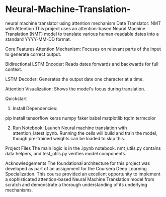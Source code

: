 # Neural-Machine-Translation-
neural machine translator using  attention mechanism
Date Translator: NMT with Attention
This project uses an attention-based Neural Machine Translation (NMT) model to translate various human-readable dates into a standard YYYY-MM-DD format.

Core Features
Attention Mechanism: Focuses on relevant parts of the input to generate correct output.

Bidirectional LSTM Encoder: Reads dates forwards and backwards for full context.

LSTM Decoder: Generates the output date one character at a time.

Attention Visualization: Shows the model's focus during translation.

Quickstart
1. Install Dependencies:

pip install tensorflow keras numpy faker babel matplotlib tqdm termcolor

2. Run Notebook:
Launch Neural machine translation with attention_latest.ipynb. Running the cells will build and train the model, though pre-trained weights can be loaded to skip this.

Project Files
The main logic is in the .ipynb notebook. nmt_utils.py contains data helpers, and test_utils.py verifies model components.

Acknowledgements
The foundational architecture for this project was developed as part of an assignment for the Coursera Deep Learning Specialization. This course provided an excellent opportunity to implement a sophisticated attention-based Neural Machine Translation model from scratch and demonstrate a thorough understanding of its underlying mechanisms.
